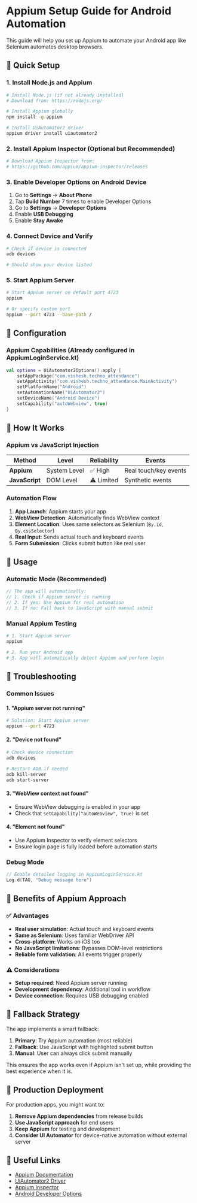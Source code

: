 # Appium Setup Guide for Android Automation

This guide will help you set up Appium to automate your Android app like Selenium automates desktop browsers.

## 🚀 Quick Setup

### 1. Install Node.js and Appium
```bash
# Install Node.js (if not already installed)
# Download from: https://nodejs.org/

# Install Appium globally
npm install -g appium

# Install UiAutomator2 driver
appium driver install uiautomator2
```

### 2. Install Appium Inspector (Optional but Recommended)
```bash
# Download Appium Inspector from:
# https://github.com/appium/appium-inspector/releases
```

### 3. Enable Developer Options on Android Device
1. Go to **Settings** → **About Phone**
2. Tap **Build Number** 7 times to enable Developer Options
3. Go to **Settings** → **Developer Options**
4. Enable **USB Debugging**
5. Enable **Stay Awake**

### 4. Connect Device and Verify
```bash
# Check if device is connected
adb devices

# Should show your device listed
```

### 5. Start Appium Server
```bash
# Start Appium server on default port 4723
appium

# Or specify custom port
appium --port 4723 --base-path /
```

## 🔧 Configuration

### Appium Capabilities (Already configured in AppiumLoginService.kt)
```kotlin
val options = UiAutomator2Options().apply {
    setAppPackage("com.vishesh.techno_attendance")
    setAppActivity("com.vishesh.techno_attendance.MainActivity")
    setPlatformName("Android")
    setAutomationName("UiAutomator2")
    setDeviceName("Android Device")
    setCapability("autoWebview", true)
}
```

## 🎯 How It Works

### Appium vs JavaScript Injection

| Method | Level | Reliability | Events |
|--------|-------|-------------|---------|
| **Appium** | System Level | ✅ High | Real touch/key events |
| **JavaScript** | DOM Level | ⚠️ Limited | Synthetic events |

### Automation Flow
1. **App Launch**: Appium starts your app
2. **WebView Detection**: Automatically finds WebView context
3. **Element Location**: Uses same selectors as Selenium (`By.id`, `By.cssSelector`)
4. **Real Input**: Sends actual touch and keyboard events
5. **Form Submission**: Clicks submit button like real user

## 🚦 Usage

### Automatic Mode (Recommended)
```kotlin
// The app will automatically:
// 1. Check if Appium server is running
// 2. If yes: Use Appium for real automation
// 3. If no: Fall back to JavaScript with manual submit
```

### Manual Appium Testing
```bash
# 1. Start Appium server
appium

# 2. Run your Android app
# 3. App will automatically detect Appium and perform login
```

## 🐛 Troubleshooting

### Common Issues

#### 1. "Appium server not running"
```bash
# Solution: Start Appium server
appium --port 4723
```

#### 2. "Device not found"
```bash
# Check device connection
adb devices

# Restart ADB if needed
adb kill-server
adb start-server
```

#### 3. "WebView context not found"
- Ensure WebView debugging is enabled in your app
- Check that `setCapability("autoWebview", true)` is set

#### 4. "Element not found"
- Use Appium Inspector to verify element selectors
- Ensure login page is fully loaded before automation starts

### Debug Mode
```kotlin
// Enable detailed logging in AppiumLoginService.kt
Log.d(TAG, "Debug message here")
```

## 🎉 Benefits of Appium Approach

### ✅ Advantages
- **Real user simulation**: Actual touch and keyboard events
- **Same as Selenium**: Uses familiar WebDriver API
- **Cross-platform**: Works on iOS too
- **No JavaScript limitations**: Bypasses DOM-level restrictions
- **Reliable form validation**: All events trigger properly

### ⚠️ Considerations
- **Setup required**: Need Appium server running
- **Development dependency**: Additional tool in workflow
- **Device connection**: Requires USB debugging enabled

## 🔄 Fallback Strategy

The app implements a smart fallback:

1. **Primary**: Try Appium automation (most reliable)
2. **Fallback**: Use JavaScript with highlighted submit button
3. **Manual**: User can always click submit manually

This ensures the app works even if Appium isn't set up, while providing the best experience when it is.

## 📱 Production Deployment

For production apps, you might want to:

1. **Remove Appium dependencies** from release builds
2. **Use JavaScript approach** for end users
3. **Keep Appium** for testing and development
4. **Consider UI Automator** for device-native automation without external server

## 🔗 Useful Links

- [Appium Documentation](https://appium.io/docs/en/2.0/)
- [UiAutomator2 Driver](https://github.com/appium/appium-uiautomator2-driver)
- [Appium Inspector](https://github.com/appium/appium-inspector)
- [Android Developer Options](https://developer.android.com/studio/debug/dev-options)